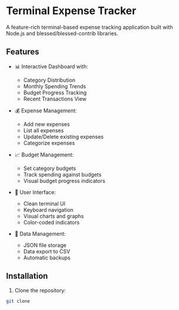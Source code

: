 # Terminal Expense Tracker

A feature-rich terminal-based expense tracking application built with Node.js and blessed/blessed-contrib libraries.

## Features

- 📊 Interactive Dashboard with:
  - Category Distribution
  - Monthly Spending Trends
  - Budget Progress Tracking
  - Recent Transactions View

- 💰 Expense Management:
  - Add new expenses
  - List all expenses
  - Update/Delete existing expenses
  - Categorize expenses

- 📈 Budget Management:
  - Set category budgets
  - Track spending against budgets
  - Visual budget progress indicators

- 📱 User Interface:
  - Clean terminal UI
  - Keyboard navigation
  - Visual charts and graphs
  - Color-coded indicators

- 💾 Data Management:
  - JSON file storage
  - Data export to CSV
  - Automatic backups

## Installation

1. Clone the repository:
```bash
git clone
